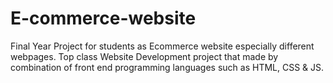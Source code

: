 # E-commerce-website
Final Year Project for students as Ecommerce website especially different webpages. Top class Website Development project that made by combination of front end programming languages such as HTML, CSS &amp; JS.
